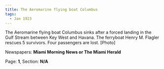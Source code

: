 ```yaml
---  
title: The Aeromarine flying boat Columbus  
tags:  
  - Jan 1923  
---  
```

  
The Aeromarine flying boat Columbus sinks after a forced landing in the Gulf Stream between Key West and Havana. The ferryboat Henry M. Flagler rescues 5 survivors. Four passengers are lost. [Photo]  
  
Newspapers: **Miami Morning News or The Miami Herald**  
  
Page: **1**, Section: **N/A** 
